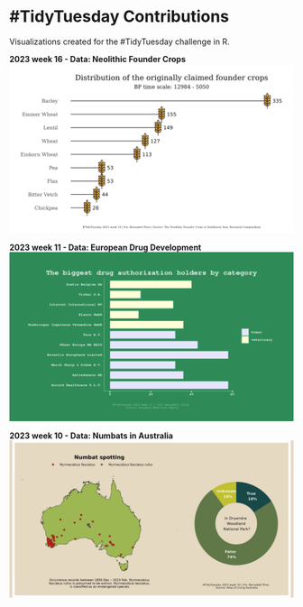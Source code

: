 # #TidyTuesday Contributions
Visualizations created for the #TidyTuesday challenge in R.

**2023 week 16 - Data: Neolithic Founder Crops**
![Alt text](crops09062023.png)

**2023 week 11 - Data: European Drug Development**
![Alt text](drugs07062023.png)

**2023 week 10 - Data: Numbats in Australia** 
![Alt text](numbats07062023.png)

